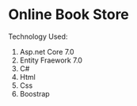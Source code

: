 # Online Book Store

Technology Used:
1. Asp.net Core 7.0
2. Entity Fraework 7.0
3. C#
4. Html
5. Css
6. Boostrap
